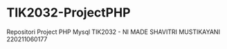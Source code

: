 # TIK2032-ProjectPHP
Repositori Project PHP Mysql TIK2032 - NI MADE SHAVITRI MUSTIKAYANI 220211060177
